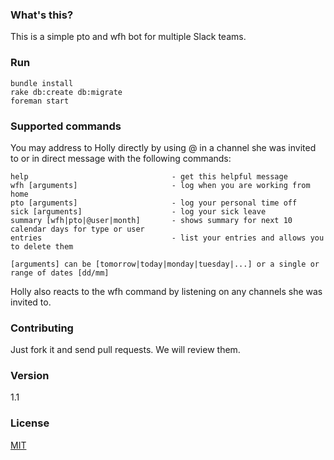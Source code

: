 ### What's this?

This is a simple pto and wfh bot for multiple Slack teams.

### Run

```
bundle install
rake db:create db:migrate
foreman start
```

### Supported commands
You may address to Holly directly by using @ in a channel she was invited to or in direct message with the following commands:
```
help                                - get this helpful message
wfh [arguments]                     - log when you are working from home
pto [arguments]                     - log your personal time off
sick [arguments]                    - log your sick leave
summary [wfh|pto|@user|month]       - shows summary for next 10 calendar days for type or user
entries                             - list your entries and allows you to delete them

[arguments] can be [tomorrow|today|monday|tuesday|...] or a single or range of dates [dd/mm]
```

Holly also reacts to the wfh command by listening on any channels she was invited to.

### Contributing
Just fork it and send pull requests. We will review them.

### Version
1.1

### License
[MIT](https://github.com/Spin42/hollyday/blob/master/LICENSE)
